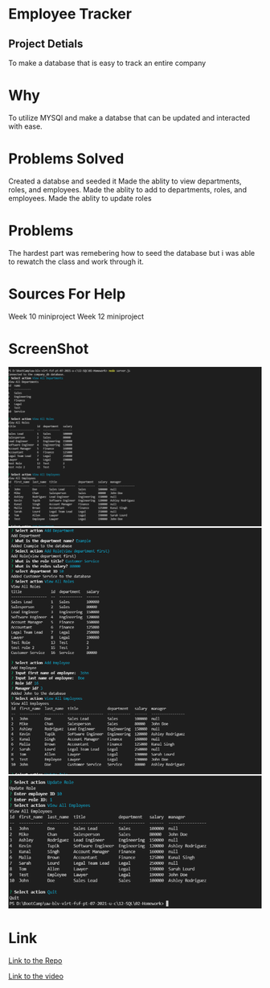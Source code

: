 # Employee Tracker

## Project Detials
To make a database that is easy to track an entire company

# Why
To utilize MYSQl and make a databse that can be updated and interacted  with ease.

# Problems Solved
Created a databse and seeded it
Made the ablity to view departments, roles, and employees.
Made the ablity to add to departments, roles, and employees.
Made the ablity to update roles

# Problems
The hardest part was  remebering how to seed the database but i was able to rewatch the class and work through it.


# Sources For Help
Week 10 miniproject
Week 12 miniproject

 
# ScreenShot
![View Alls](./images/ViewALLs.PNG)
![add](images/adds.PNG)
![Update](./images/update.PNG)

# Link
[Link to the Repo](https://github.com/BCole37/Employee-Tracker)

[Link to the video](https://watch.screencastify.com/v/lkN1omcI4esj4Y12JAdK)

